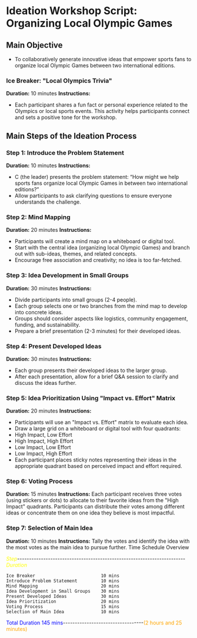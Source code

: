 # Ideation Workshop Script: Organizing Local Olympic Games

## Main Objective

- To collaboratively generate innovative ideas that empower sports fans to organize local Olympic Games between two international editions.

### Ice Breaker: "Local Olympics Trivia"
**Duration:** 10 minutes
**Instructions:**
- Each participant shares a fun fact or personal experience related to the Olympics or local sports events.
This activity helps participants connect and sets a positive tone for the workshop.

## Main Steps of the Ideation Process

### Step 1: Introduce the Problem Statement
**Duration:** 10 minutes
**Instructions:**
- C (the leader) presents the problem statement: “How might we help sports fans organize local Olympic Games in between two international editions?”
- Allow participants to ask clarifying questions to ensure everyone understands the challenge.

### Step 2: Mind Mapping
**Duration:** 20 minutes
**Instructions:**
- Participants will create a mind map on a whiteboard or digital tool.
- Start with the central idea (organizing local Olympic Games) and branch out with sub-ideas, themes, and related concepts.
- Encourage free association and creativity; no idea is too far-fetched.

### Step 3: Idea Development in Small Groups
**Duration:** 30 minutes
**Instructions:**
- Divide participants into small groups (2-4 people).
- Each group selects one or two branches from the mind map to develop into concrete ideas.
- Groups should consider aspects like logistics, community engagement, funding, and sustainability.
- Prepare a brief presentation (2-3 minutes) for their developed ideas.

### Step 4: Present Developed Ideas
**Duration:** 30 minutes
**Instructions:**
- Each group presents their developed ideas to the larger group.
- After each presentation, allow for a brief Q&A session to clarify and discuss the ideas further.

### Step 5: Idea Prioritization Using "Impact vs. Effort" Matrix
**Duration:** 20 minutes
**Instructions:**
- Participants will use an "Impact vs. Effort" matrix to evaluate each idea.
- Draw a large grid on a whiteboard or digital tool with four quadrants:
- High Impact, Low Effort
- High Impact, High Effort
- Low Impact, Low Effort
- Low Impact, High Effort
- Each participant places sticky notes representing their ideas in the appropriate quadrant based on perceived impact and effort required.

### Step 6: Voting Process
**Duration:** 15 minutes
**Instructions:**
Each participant receives three votes (using stickers or dots) to allocate to their favorite ideas from the "High Impact" quadrants.
Participants can distribute their votes among different ideas or concentrate them on one idea they believe is most impactful.

### Step 7: Selection of Main Idea
**Duration:** 10 minutes
**Instructions:**
Tally the votes and identify the idea with the most votes as the main idea to pursue further.
Time Schedule Overview

<span style="color:yellow">*Step*</span>-----------------------------------------------------------------------<span style="color:yellow">*Duration*</span>

    Ice Breaker                         10 mins
    Introduce Problem Statement	        10 mins
    Mind Mapping	                    20 mins
    Idea Development in Small Groups	30 mins
    Present Developed Ideas	            30 mins
    Idea Prioritization	                20 mins
    Voting Process	                    15 mins
    Selection of Main Idea	            10 mins

<span style="color:blue">Total Duration	145 mins</span>----------------------------------<span style="color:orange">(2 hours and 25 minutes)</span>
